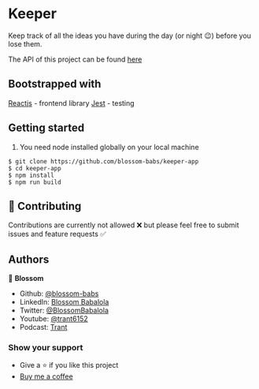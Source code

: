# Keeper

Keep track of all the ideas you have during the day (or night 😉) before you lose them.

The API of this project can be found [here](https://github.com/blossom-babs/keeper-api)

## Bootstrapped with

[Reactjs](https://reactjs.org/) - frontend library
[Jest](https://jestjs.io/) - testing

## Getting started

1. You need node installed globally on your local machine

```
$ git clone https://github.com/blossom-babs/keeper-app
$ cd keeper-app
$ npm install
$ npm run build
```

## 🤝 Contributing

Contributions are currently not allowed ❌ but please feel free to submit issues and feature requests ✅

## Authors

🌸 **Blossom**

- Github: [@blossom-babs](https://github.com/blossom-babs/)
- LinkedIn: [Blossom Babalola](https://www.linkedin.com/in/blossom-babalola/)
- Twitter: [@BlossomBabalola](https://twitter.com/BabalolaBlossom)
- Youtube: [@trant6152](https://www.youtube.com/channel/UCWqoKQfyZTTLUd4t8yBT57g)
- Podcast: [Trant](https://anchor.fm/trant)

### Show your support

- Give a ⭐ if you like this project
- [Buy me a coffee](https://www.buymeacoffee.com/blossombabs)
